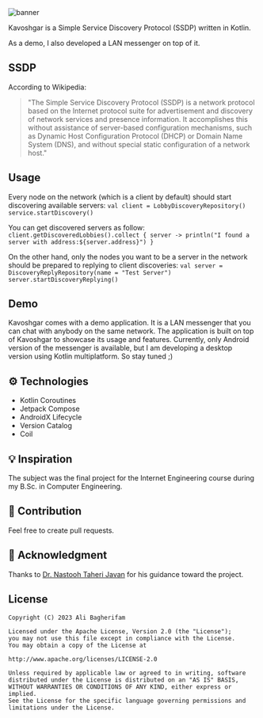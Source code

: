 <img alt="banner" src="https://raw.github.com/alibagherifam/kavoshgar/master/banner.png">

Kavoshgar is a Simple Service Discovery Protocol (SSDP) written in Kotlin.

As a demo, I also developed a LAN messenger on top of it.

## SSDP

According to Wikipedia:

> "The Simple Service Discovery Protocol (SSDP) is a network protocol based on the 
> Internet protocol suite for advertisement and discovery of network services and 
> presence information. It accomplishes this without assistance of server-based 
> configuration mechanisms, such as Dynamic Host Configuration Protocol (DHCP) or 
> Domain Name System (DNS), and without special static configuration of a network host."

## Usage

Every node on the network (which is a client by default) should start discovering
available servers:
`
    val client = LobbyDiscoveryRepository()
    service.startDiscovery()
`

You can get discovered servers as follow:
`
    client.getDiscoveredLobbies().collect { server ->
        println("I found a server with address:${server.address}")
    }
`

On the other hand, only the nodes you want to be a server in the network should 
be prepared to replying to client discoveries:
`
    val server = DiscoveryReplyRepository(name = "Test Server")
    server.startDiscoveryReplying()
`

## Demo

Kavoshgar comes with a demo application. It is a LAN messenger that you can chat with 
anybody on the same network. The application is built on top of Kavoshgar to showcase 
its usage and features. Currently, only Android version of the messenger is available, but 
I am developing a desktop version using Kotlin multiplatform. So stay tuned ;)

## ⚙ Technologies

- Kotlin Coroutines
- Jetpack Compose
- AndroidX Lifecycle
- Version Catalog
- Coil

## 💡 Inspiration

The subject was the final project for the Internet Engineering course during my 
B.Sc. in Computer Engineering.

## 🤝 Contribution

Feel free to create pull requests.

## 🙏 Acknowledgment

Thanks to [Dr. Nastooh Taheri Javan](https://scholar.google.com/citations?user=PmjCrgMAAAAJ&hl=en) for his guidance toward the project.

License
-------

	Copyright (C) 2023 Ali Bagherifam

	Licensed under the Apache License, Version 2.0 (the "License");
	you may not use this file except in compliance with the License.
	You may obtain a copy of the License at

	http://www.apache.org/licenses/LICENSE-2.0

	Unless required by applicable law or agreed to in writing, software
	distributed under the License is distributed on an "AS IS" BASIS,
	WITHOUT WARRANTIES OR CONDITIONS OF ANY KIND, either express or implied.
	See the License for the specific language governing permissions and
	limitations under the License.
